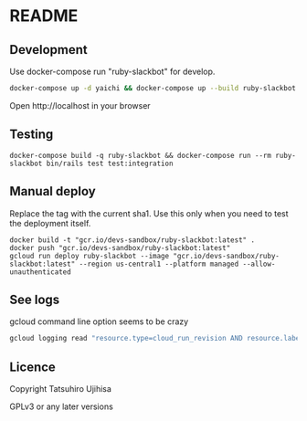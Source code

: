 # README

## Development

Use docker-compose run "ruby-slackbot" for develop.

```bash
docker-compose up -d yaichi && docker-compose up --build ruby-slackbot
```

Open http://localhost in your browser

## Testing

```
docker-compose build -q ruby-slackbot && docker-compose run --rm ruby-slackbot bin/rails test test:integration
```

## Manual deploy

Replace the tag with the current sha1.
Use this only when you need to test the deployment itself.

```
docker build -t "gcr.io/devs-sandbox/ruby-slackbot:latest" .
docker push "gcr.io/devs-sandbox/ruby-slackbot:latest"
gcloud run deploy ruby-slackbot --image "gcr.io/devs-sandbox/ruby-slackbot:latest" --region us-central1 --platform managed --allow-unauthenticated
```

## See logs

gcloud command line option seems to be crazy

```sh
gcloud logging read "resource.type=cloud_run_revision AND resource.labels.service_name=$(basename `pwd`)" --project devs-sandbox --limit 10 --format 'value(receiveTimestamp, textPayload)'
```

## Licence

Copyright Tatsuhiro Ujihisa

GPLv3 or any later versions
